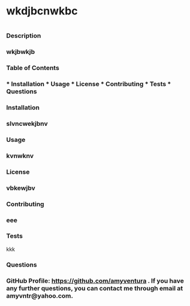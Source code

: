 <h1>wkdjbcnwkbc<h1>
    <h3>Description<h3>
    wkjbwkjb
    <h3>Table of Contents<h3>
    * Installation
    * Usage
    * License
    * Contributing
    * Tests
    * Questions
    <h3>Installation<h3>
    slvncwekjbnv
    <h3>Usage<h3>
    kvnwknv
    <h3>License<h3>
    vbkewjbv
    <h3>Contributing<h3>
    eee
    <h3>Tests</h3>
    kkk
    <h3>Questions<h3>
    GitHub Profile: <a href ="https://github.com/amyventura">https://github.com/amyventura</a> .
    If you have any further questions, you can contact me through email at amyvntr@yahoo.com.
    
    
    
    